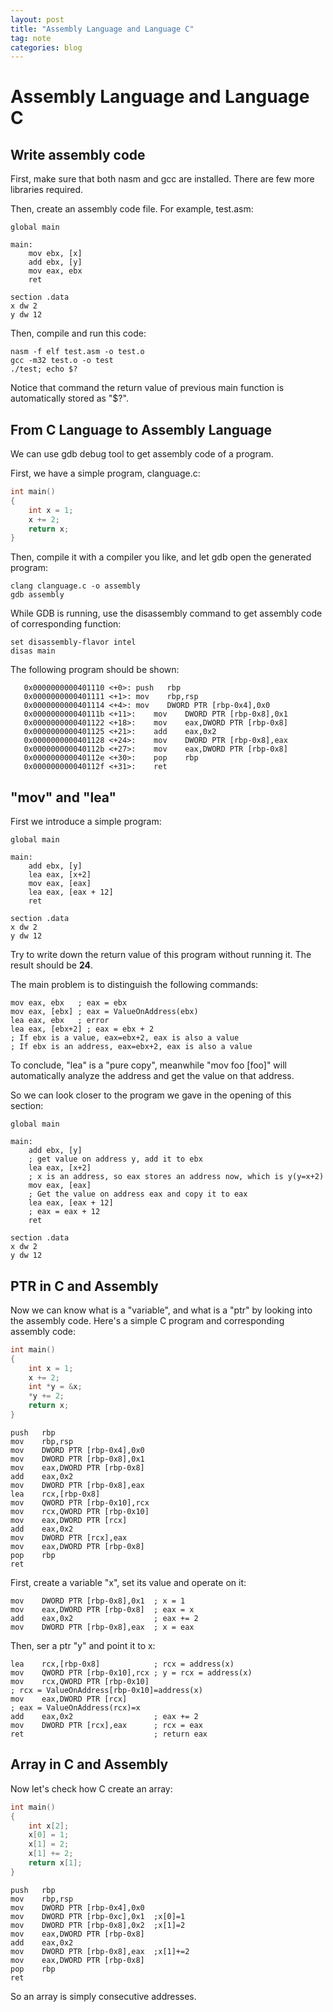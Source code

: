 ```yaml
---
layout: post
title: "Assembly Language and Language C"
tag: note
categories: blog
---
```


# Assembly Language and Language C

## Write assembly code

First, make sure that both nasm and gcc are installed. There are few more libraries required.

Then, create an assembly code file. For example, test.asm:

```assembly
global main

main:
	mov ebx, [x]
	add ebx, [y]
	mov eax, ebx
	ret

section .data
x dw 2
y dw 12
```

Then, compile and run this code:

```shell
nasm -f elf test.asm -o test.o
gcc -m32 test.o -o test
./test; echo $?
```

Notice that command the return value of previous main function is automatically stored as "$?".

## From C Language to Assembly Language

We can use gdb debug tool to get assembly code of a program.

First, we have a simple program, clanguage.c:

```c
int main()
{
    int x = 1;
    x += 2;
    return x;
}
```

Then, compile it with a compiler you like, and let gdb open the generated program:

```shell
clang clanguage.c -o assembly
gdb assembly
```

While GDB is running, use the disassembly command to get assembly code of corresponding function:

```shell
set disassembly-flavor intel
disas main
```

The following program should be shown:

```assembly
   0x0000000000401110 <+0>:	push   rbp
   0x0000000000401111 <+1>:	mov    rbp,rsp
   0x0000000000401114 <+4>:	mov    DWORD PTR [rbp-0x4],0x0
   0x000000000040111b <+11>:	mov    DWORD PTR [rbp-0x8],0x1
   0x0000000000401122 <+18>:	mov    eax,DWORD PTR [rbp-0x8]
   0x0000000000401125 <+21>:	add    eax,0x2
   0x0000000000401128 <+24>:	mov    DWORD PTR [rbp-0x8],eax
   0x000000000040112b <+27>:	mov    eax,DWORD PTR [rbp-0x8]
   0x000000000040112e <+30>:	pop    rbp
   0x000000000040112f <+31>:	ret 
```

 ## "mov" and "lea" 

First we introduce a simple program:

```assembly
global main

main:
	add ebx, [y]
	lea eax, [x+2]
	mov eax, [eax]
	lea eax, [eax + 12]
	ret

section .data
x dw 2
y dw 12
```

Try to write down the return value of this program without running it. The result should be **24**.

The main problem is to distinguish the following commands:

```assembly
mov eax, ebx   ; eax = ebx
mov eax, [ebx] ; eax = ValueOnAddress(ebx)
lea eax, ebx   ; error
lea eax, [ebx+2] ; eax = ebx + 2
; If ebx is a value, eax=ebx+2, eax is also a value
; If ebx is an address, eax=ebx+2, eax is also a value 
```

To conclude, "lea" is a "pure copy", meanwhile "mov foo [foo]" will automatically analyze the address and get the value on that address.

So we can look closer to the program we gave in the opening of this section:

```assembly
global main

main:
	add ebx, [y]
	; get value on address y, add it to ebx
	lea eax, [x+2]
	; x is an address, so eax stores an address now, which is y(y=x+2)
	mov eax, [eax]
	; Get the value on address eax and copy it to eax
	lea eax, [eax + 12]
	; eax = eax + 12
	ret

section .data
x dw 2
y dw 12
```

## PTR in C and Assembly

Now we can know what is a "variable", and what is a "ptr" by looking into the assembly code. Here's a simple C program and corresponding assembly code:

```c
int main()
{
    int x = 1;
    x += 2;
    int *y = &x;
    *y += 2;
    return x;
}
```

```assembly
push   rbp
mov    rbp,rsp
mov    DWORD PTR [rbp-0x4],0x0
mov    DWORD PTR [rbp-0x8],0x1
mov    eax,DWORD PTR [rbp-0x8]
add    eax,0x2
mov    DWORD PTR [rbp-0x8],eax
lea    rcx,[rbp-0x8]
mov    QWORD PTR [rbp-0x10],rcx
mov    rcx,QWORD PTR [rbp-0x10]
mov    eax,DWORD PTR [rcx]
add    eax,0x2
mov    DWORD PTR [rcx],eax
mov    eax,DWORD PTR [rbp-0x8]
pop    rbp
ret   
```

First, create a variable "x", set its value and operate on it:

```assembly
mov    DWORD PTR [rbp-0x8],0x1  ; x = 1
mov    eax,DWORD PTR [rbp-0x8]  ; eax = x
add    eax,0x2                  ; eax += 2
mov    DWORD PTR [rbp-0x8],eax  ; x = eax
```

Then, ser a ptr "y" and point it to x:

```assembly
lea    rcx,[rbp-0x8]            ; rcx = address(x)
mov    QWORD PTR [rbp-0x10],rcx ; y = rcx = address(x)
mov    rcx,QWORD PTR [rbp-0x10] 
; rcx = ValueOnAddress[rbp-0x10]=address(x)
mov    eax,DWORD PTR [rcx]      
; eax = ValueOnAddress(rcx)=x
add    eax,0x2					; eax += 2
mov    DWORD PTR [rcx],eax      ; rcx = eax
ret                             ; return eax
```

## Array in C and Assembly

Now let's check how C create an array:

```c
int main()
{
    int x[2];
    x[0] = 1;
    x[1] = 2;
    x[1] += 2;
    return x[1];
}
```

```assembly
push   rbp
mov    rbp,rsp
mov    DWORD PTR [rbp-0x4],0x0
mov    DWORD PTR [rbp-0xc],0x1  ;x[0]=1
mov    DWORD PTR [rbp-0x8],0x2  ;x[1]=2
mov    eax,DWORD PTR [rbp-0x8] 
add    eax,0x2
mov    DWORD PTR [rbp-0x8],eax  ;x[1]+=2
mov    eax,DWORD PTR [rbp-0x8]
pop    rbp
ret   
```

So an array is simply consecutive addresses.



